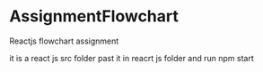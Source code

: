 # AssignmentFlowchart
Reactjs flowchart assignment

it is a react js src folder 
past it in reacrt js folder and run npm start
